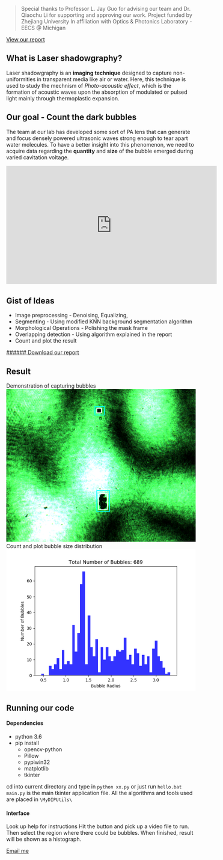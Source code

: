 > Special thanks to Professor L. Jay Guo for advising our team
> and Dr. Qiaochu Li for supporting and approving our work.
> Project funded by Zhejiang University
> In affiliation with Optics & Photonics Laboratory - EECS @ Michigan

[View our report](Resources/Laser_Shadowgraphy_Image_and_Ultrasound_Signal_Feature_Extraction.pdf)

## What is Laser shadowgraphy?
Laser shadowgraphy is an **imaging technique** designed to capture non-uniformities in transparent media like air or water. Here, this technique is used to study the mechnism of *Photo-acoustic effect*, which is the formation of acoustic waves upon the absorption of modulated or pulsed light mainly through thermoplastic expansion.

## Our goal - Count the dark bubbles
The team at our lab has developed some sort of PA lens that can generate and focus densely powered ultrasonic waves strong enough to tear apart water molecules. To have a better insight into this phenomenon, we need to acquire data regarding the __quantity__ and __size__ of the bubble emerged during varied cavitation voltage.
<iframe width="560" height="315" src="https://www.youtube.com/embed/x5zLtLUOzrE" frameborder="0" allow="autoplay; encrypted-media" allowfullscreen></iframe>

## Gist of Ideas
- Image preprocessing - Denoising, Equalizing,
- Segmenting - Using modified KNN background segmentation algorithm
- Morphological Operations - Polishing the mask frame
- Overlapping detection - Using algorithm explained in the report
- Count and plot the result

[###### Download our report](Resources/Laser_Shadowgraphy_Image_and_Ultrasound_Signal_Feature_Extraction.pdf)

## Result
Demonstration of capturing bubbles
![Demo Capture](Resources/demopic.png)
Count and plot bubble size distribution
![Att = 1](compare/att1.png)

## Running our code
#### Dependencies
- python 3.6
- pip install
  - opencv-python
  - Pillow
  - pypiwin32
  - matplotlib
  - tkinter

cd into current directory and type in `python xx.py` or just run `hello.bat`
`main.py` is the main tkinter application file.
All the algorithms and tools used are placed in `\MyDIPUtils\`

#### Interface
Look up help for instructions
Hit the button and pick up a video file to run.
Then select the region where there could be bubbles.
When finished, result will be shown as a histograph.

<a href="mailto:gyao961@gmail.com">Email me</a>
